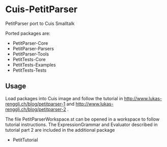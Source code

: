 # Cuis-PetitParser #

PetitParser port to Cuis Smalltalk

Ported packages are:
* PetitParser-Core
* PetitParser-Parsers
* PetitParser-Tools
* PetitTests-Core
* PetitTests-Examples
* PetitTests-Tests

## Usage ##

Load packages into Cuis image and follow the tutorial in http://www.lukas-renggli.ch/blog/petitparser-1 and http://www.lukas-renggli.ch/blog/petitparser-2 .

The file PetitParserWorkspace.st can be opened in a workspace to follow tutorial instructions. The ExpressionGrammar and Evaluator described in tutorial part 2 are included in the additional package

* PetitTutorial

